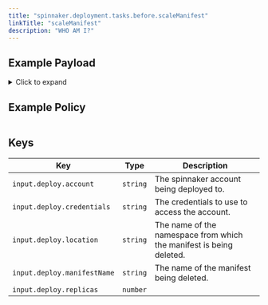```yaml
---
title: "spinnaker.deployment.tasks.before.scaleManifest"
linkTitle: "scaleManifest"
description: "WHO AM I?"
---
```


## Example Payload

<details><summary>Click to expand</summary>

```json
{
  "input": {
    "deploy": {
      "account": "spinnaker",
      "credentials": "spinnaker",
      "events": [],
      "location": "staging",
      "manifestName": "deployment hostname",
      "replicas": 10
    }
  }
}
```
</details>

## Example Policy

```rego

```

## Keys

| Key                         | Type     | Description                                                         |
| --------------------------- | -------- | ------------------------------------------------------------------- |
| `input.deploy.account`      | `string` | The spinnaker account being deployed to.                            |
| `input.deploy.credentials`  | `string` | The credentials to use to access the account.                       |
| `input.deploy.location`     | `string` | The name of the namespace from which the manifest is being deleted. |
| `input.deploy.manifestName` | `string` | The name of the manifest being deleted.                             |
| `input.deploy.replicas`     | `number` |                                                                     |
